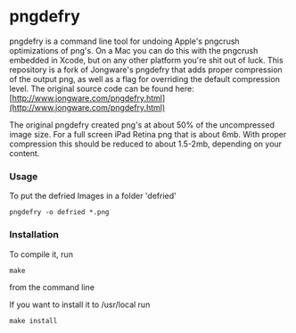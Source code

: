 pngdefry
========

pngdefry is a command line tool for undoing Apple's pngcrush optimizations of png's. On a Mac you can do this with the pngcrush embedded in Xcode, but on any other platform you're shit out of luck. This repository is a fork of Jongware's pngdefry that adds proper compression of the output png, as well as a flag for overriding the default compression level. The original source code can be found here:
[http://www.jongware.com/pngdefry.html](http://www.jongware.com/pngdefry.html)

The original pngdefry created png's at about 50% of the uncompressed image size. For a full screen iPad Retina png that is about 6mb. With proper compression this should be reduced to about 1.5-2mb, depending on your content.

### Usage
To put the defried Images in a folder 'defried'

	pngdefry -o defried *.png

### Installation
To compile it, run 

	make

from the command line

If you want to install it to /usr/local run

	make install


